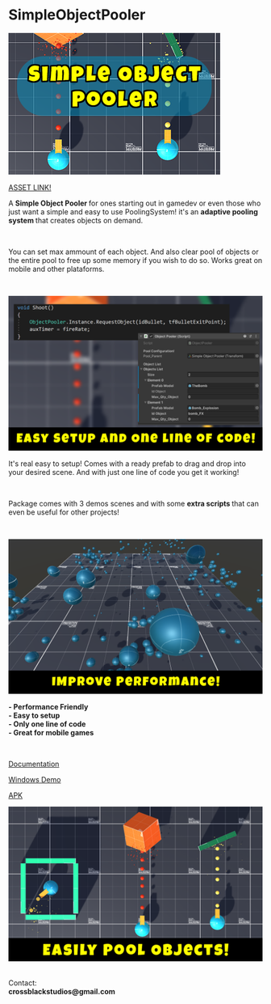 # SimpleObjectPooler

![Title Photo](https://github.com/playjoa/SimpleObjectPooler/blob/main/Screenshots/Card%20Image%20(420x280).png?raw=true)

<a href='http://u3d.as/2qEG'>ASSET LINK!</a><br>

<p>
A  <strong> Simple Object Pooler </strong> for ones starting out in gamedev or even those who just want a simple and easy to use PoolingSystem! it's an <strong> adaptive pooling system </strong> that creates objects on demand. 
</p><br>

<p>
You can set max ammount of each object. And also clear pool of objects or the entire pool to free up some memory if you wish to do so. Works great on mobile and other plataforms.
</p>
<br>

![Easy to use](https://github.com/playjoa/SimpleObjectPooler/blob/main/Screenshots/Screenshot%202.png?raw=true)

<p>
It's real easy to setup! Comes with a ready prefab to drag and drop into your desired scene. And with just one line of code you get it working!
</p>

<br>

<p>
Package comes with 3 demos scenes and with some <strong> extra scripts </strong> that can even be useful for other projects!
</p>

<br>

![Performance Friendly](https://github.com/playjoa/SimpleObjectPooler/blob/main/Screenshots/Screenshot%203.png?raw=true)

<strong>- Performance Friendly</strong><br>
<strong>- Easy to setup</strong><br>
<strong>- Only one line of code</strong><br>
<strong>- Great for mobile games</strong><br>

<br>

<a href='https://drive.google.com/file/d/1KRz45bRZNv6HZ9A2-zkH8nMdC-ZA1N4L/view?usp=sharing'>Documentation</a><br>

<a href='https://drive.google.com/drive/folders/1ThLKnBMYvWz1F7lDWhdikgkNT8glzMYS?usp=sharing'>Windows Demo</a><br>

<a href='https://drive.google.com/drive/folders/1yw-m691T9bUKm65AZaBx2vBj6THYIZYg?usp=sharing'>APK</a><br>

![Performance Friendly](https://raw.githubusercontent.com/playjoa/SimpleObjectPooler/main/Screenshots/Screenshot%201.png)

<br>
Contact:
<br>
<strong>
crossblackstudios@gmail.com
</strong>
